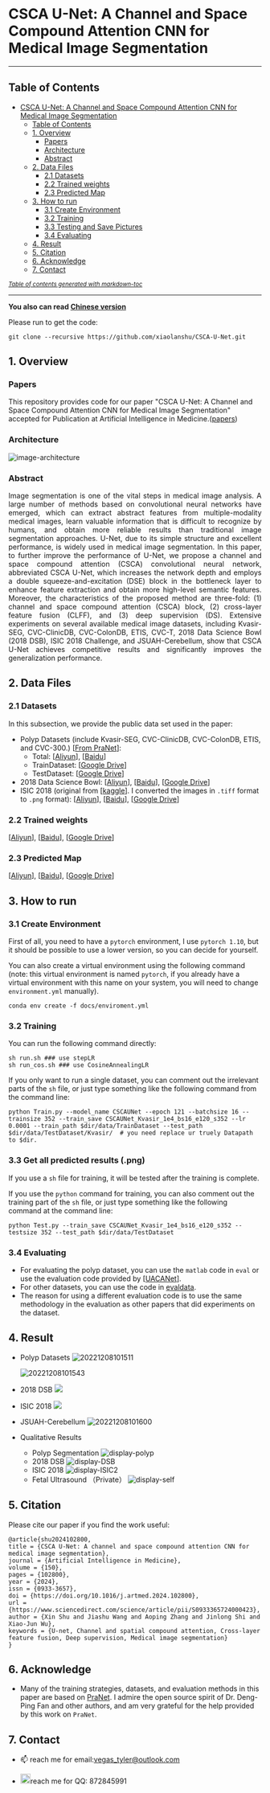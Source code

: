 # CSCA U-Net: A Channel and Space Compound Attention CNN for Medical Image Segmentation




---

## Table of Contents
- [CSCA U-Net: A Channel and Space Compound Attention CNN for Medical Image Segmentation](#csca-u-net--a-channel-and-space-compound-attention-cnn-for-medical-image-segmentation)
  * [Table of Contents](#table-of-contents)
  * [1. Overview](#1-overview)
    + [Papers](#papers)
    + [Architecture](#architecture)
    + [Abstract](#abstract)
  * [2. Data Files](#2-data-files)
    + [2.1 Datasets](#21-datasets)
    + [2.2 Trained weights](#22-trained-weights)
    + [2.3 Predicted Map](#23-predicted-map)
  * [3. How to run](#3-how-to-run)
    + [3.1 Create Environment](#31-create-environment)
    + [3.2 Training](#32-training)
    + [3.3 Testing and Save Pictures](#33-testing-and-save-pictures)
    + [3.4 Evaluating](#34-evaluating)
  * [4. Result](#4-result)
  * [5. Citation](#5-citation)
  * [6. Acknowledge](#6-acknowledge)
  * [7. Contact](#7-contact)

<small><i><a href='http://ecotrust-canada.github.io/markdown-toc/'>Table of contents generated with markdown-toc</a></i></small>


---




**You also can read [Chinese version](docs/README-CN.md)**

Please run to get the code:
```shell
git clone --recursive https://github.com/xiaolanshu/CSCA-U-Net.git
```

## 1. Overview

### Papers

This repository provides code for our paper "CSCA U-Net: A Channel and Space Compound Attention CNN for Medical Image Segmentation" accepted for Publication at Artificial Intelligence in Medicine.([papers](https://www.sciencedirect.com/science/article/abs/pii/S0933365724000423))

### Architecture

![image-architecture](docs/pics/architecture.png)

### Abstract
<p align = "justify"> 
Image segmentation is one of the vital steps in medical image analysis. A large number of methods based on convolutional neural networks have emerged, which can extract abstract features from multiple-modality medical images, learn valuable information that is difficult to recognize by humans, and obtain more reliable results than traditional image segmentation approaches. U-Net, due to its simple structure and excellent performance, is widely used in medical image segmentation. In this paper, to further improve the performance of U-Net, we propose a channel and space compound attention (CSCA) convolutional neural network, abbreviated CSCA U-Net, which increases the network depth and employs a double squeeze-and-excitation (DSE) block in the bottleneck layer to enhance feature extraction and obtain more high-level semantic features. Moreover, the characteristics of the proposed method are three-fold: (1) channel and space compound attention (CSCA) block, (2) cross-layer feature fusion (CLFF), and (3) deep supervision (DS). Extensive experiments on several available medical image datasets, including Kvasir-SEG, CVC-ClinicDB, CVC-ColonDB, ETIS, CVC-T, 2018 Data Science Bowl (2018 DSB), ISIC 2018 Challenge, and JSUAH-Cerebellum, show that CSCA U-Net achieves competitive results and significantly improves the generalization performance.
</p>

## 2. Data Files

### 2.1 Datasets

In this subsection, we provide the public data set used in the paper:

- Polyp Datasets (include Kvasir-SEG, CVC-ClinicDB, CVC-ColonDB, ETIS, and CVC-300.) \[[From PraNet](https://github.com/DengPingFan/PraNet)\]:
  - Total: \[[Aliyun](http://118.31.22.118:5244/Aliyun/CSCAUNet/Datasets/Polyp%205%20Datasets.zip)\], \[[Baidu]( https://pan.baidu.com/s/1q5I2e2bbwXdW4evJdCAUpg?pwd=1111)\]
  - TrainDataset: \[[Google Drive](https://drive.google.com/file/d/1lODorfB33jbd-im-qrtUgWnZXxB94F55/view?usp=sharing)\] 
  - TestDataset: \[[Google Drive](https://drive.google.com/file/d/1lODorfB33jbd-im-qrtUgWnZXxB94F55/view?usp=sharing)\]
- 2018 Data Science Bowl: \[[Aliyun](http://118.31.22.118:5244/Aliyun/CSCAUNet/Datasets/bowl.zip)\], \[[Baidu](https://pan.baidu.com/s/1JUzWDQydjj83GbniRgstOQ?pwd=1111)\], \[[Google Drive](https://drive.google.com/file/d/1IWoWItLWvj1r2SbJWfBQTyPI0AngEwbb/view?usp=share_link)\]
- ISIC 2018 (original from [[kaggle](https://www.kaggle.com/datasets/pengyizhou/isic2018segmentation/download?datasetVersionNumber=1)\]. I converted the images in `.tiff` format to `.png` format): \[[Aliyun](http://118.31.22.118:5244/Aliyun/CSCAUNet/Datasets/ISIC2018.zip)\], \[[Baidu](https://pan.baidu.com/s/1utewXZ8Rs-X5FbTtzOy7DQ?pwd=1111)\], \[[Google Drive](https://drive.google.com/file/d/1qSNXHtV526yLLVyayOsA3bSA9LSSPBrQ/view?usp=share_link)\]

###  2.2 Trained weights

\[[Aliyun](http://118.31.22.118:5244/Aliyun/CSCAUNet/snapshots.zip)\], \[[Baidu](https://pan.baidu.com/s/15QcH5fBU4uU0w-X3xu24cw?pwd=1111)\], \[[Google Drive](https://drive.google.com/drive/folders/1GvMXm5fehYbMFfC1mV0wHy0rHk_35JUP?usp=share_link)\]

### 2.3 Predicted Map

\[[Aliyun](http://118.31.22.118:5244/Aliyun/CSCAUNet/Predict_map.zip)\], \[[Baidu](https://pan.baidu.com/s/1KmCXEPkAx5x1QhEx-Utypg?pwd=1111)\], \[[Google Drive](https://drive.google.com/drive/folders/1VA6J9k5XdkanpkMh4IuXe6wg0OS0lUxq?usp=sharing)\]

## 3. How to run

### 3.1 Create Environment

First of all, you need to have a `pytorch` environment, I use `pytorch 1.10`, but it should be possible to use a lower version, so you can decide for yourself.

You can also create a virtual environment using the following command (note: this virtual environment is named `pytorch`, if you already have a virtual environment with this name on your system, you will need to change `environment.yml` manually).

```shell
conda env create -f docs/enviroment.yml
```

### 3.2 Training

You can run the following command directly:

```shell
sh run.sh ### use stepLR
sh run_cos.sh ### use CosineAnnealingLR 
```

If you only want to run a single dataset, you can comment out the irrelevant parts of the `sh` file, or just type something like the following command from the command line:

```shell
python Train.py --model_name CSCAUNet --epoch 121 --batchsize 16 --trainsize 352 --train_save CSCAUNet_Kvasir_1e4_bs16_e120_s352 --lr 0.0001 --train_path $dir/data/TrainDataset --test_path $dir/data/TestDataset/Kvasir/  # you need replace ur truely Datapath to $dir.
```

### 3.3 Get all predicted results (.png)

If you use a `sh` file for training, it will be tested after the training is complete.

If you use the `python` command for training, you can also comment out the training part of the `sh` file, or just type something like the following command at the command line:

```shell
python Test.py --train_save CSCAUNet_Kvasir_1e4_bs16_e120_s352 --testsize 352 --test_path $dir/data/TestDataset
```

### 3.4 Evaluating

- For evaluating the polyp dataset, you can use the `matlab` code in `eval` or use the evaluation code provided by \[[UACANet](https://github.com/plemeri/UACANet)\].
- For other datasets, you can use the code in [evaldata](https://github.com/z872845991/evaldata/).
- The reason for using a different evaluation code is to use the same methodology in the evaluation as other papers that did experiments on the dataset.

## 4. Result

- Polyp Datasets
  ![20221208101511](docs/pics/table-polyp.png)

  ![20221208101543](docs/pics/table-polyp2.png)

- 2018 DSB
  ![](docs/pics/table-dsb.png)

- ISIC 2018
  ![](docs/pics/table-isic2018.png)

- JSUAH-Cerebellum 
  ![20221208101600](docs/pics/table-jsuah.png)

- Qualitative Results
  
  - Polyp Segmentation 
  ![display-polyp](docs/pics/display-polyp.png)
  - 2018 DSB
  ![display-DSB](docs/pics/display-DSB.png)
  - ISIC 2018
  ![display-ISIC2](docs/pics/display-ISIC2.png)
  - Fetal Ultrasound （Private） 
  ![display-self](docs/pics/display-self.png)
  

## 5. Citation

Please cite our paper if you find the work useful:
```
@article{shu2024102800,
title = {CSCA U-Net: A channel and space compound attention CNN for medical image segmentation},
journal = {Artificial Intelligence in Medicine},
volume = {150},
pages = {102800},
year = {2024},
issn = {0933-3657},
doi = {https://doi.org/10.1016/j.artmed.2024.102800},
url = {https://www.sciencedirect.com/science/article/pii/S0933365724000423},
author = {Xin Shu and Jiashu Wang and Aoping Zhang and Jinlong Shi and Xiao-Jun Wu},
keywords = {U-net, Channel and spatial compound attention, Cross-layer feature fusion, Deep supervision, Medical image segmentation}
}
```

## 6. Acknowledge

- Many of the training strategies, datasets, and evaluation methods in this paper are based on [PraNet](https://github.com/DengPingFan/PraNet). I admire the open source spirit of Dr. Deng-Ping Fan and other authors, and am very grateful for the help provided by this work on `PraNet`.

## 7. Contact

- 📫 reach me for email:vegas_tyler@outlook.com

- <img src="https://picture-for-upload.oss-cn-beijing.aliyuncs.com/img/qq.svg" width="20" height="20">reach me for QQ: 872845991

